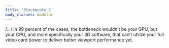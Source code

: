 ```yaml
---
title: 'Blockquote 2'
body_classes: modular
---
```


/…/ in 99 percent of the cases, the bottleneck wouldn’t be your GPU, but your CPU, and more specifically your 3D software, that can’t utilize your full video card power to deliver better viewport performance yet.